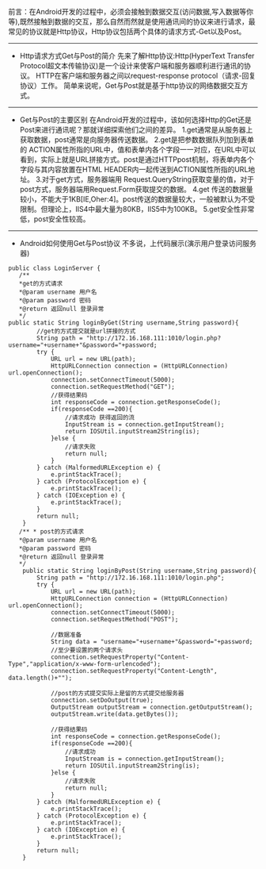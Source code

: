 前言：在Android开发的过程中，必须会接触到数据交互(访问数据,写入数据等你等),既然接触到数据的交互，那么自然而然就是使用通讯间的协议来进行请求，最常见的协议就是Http协议，Http协议包括两个具体的请求方式-Get以及Post。
___
* Http请求方式Get与Post的简介
先来了解Http协议:Http(HyperText Transfer Protocol超文本传输协议)是一个设计来使客户端和服务器顺利进行通讯的协议。
HTTP在客户端和服务器之间以request-response protocol（请求-回复协议）工作。
简单来说呢，Get与Post就是基于http协议的网络数据交互方式。
___
* Get与Post的主要区别
在Android开发的过程中，该如何选择Http的Get还是Post来进行通讯呢？那就详细探索他们之间的差异。
1.get通常是从服务器上获取数据，post通常是向服务器传送数据。
2.get是把参数数据队列加到表单的 ACTION属性所指的URL中，值和表单内各个字段一一对应，在URL中可以看到，实际上就是URL拼接方式。post是通过HTTPpost机制，将表单内各个字段与其内容放置在HTML HEADER内一起传送到ACTION属性所指的URL地址。
3.对于get方式，服务器端用 Request.QueryString获取变量的值，对于post方式，服务器端用Request.Form获取提交的数据。
4.get 传送的数据量较小，不能大于1KB[IE,Oher:4]。post传送的数据量较大，一般被默认为不受限制。但理论上，IIS4中最大量为80KB，IIS5中为100KB。
5.get安全性非常低，post安全性较高。
___
* Android如何使用Get与Post协议
不多说，上代码展示(演示用户登录访问服务器)
```
public class LoginServer {    
   /**     
   *get的方式请求     
   *@param username 用户名     
   *@param password 密码     
   *@return 返回null 登录异常     
   */ 
public static String loginByGet(String username,String password){
        //get的方式提交就是url拼接的方式
        String path = "http://172.16.168.111:1010/login.php?username="+username+"&password="+password;
        try {
            URL url = new URL(path);
            HttpURLConnection connection = (HttpURLConnection) url.openConnection();
            connection.setConnectTimeout(5000);
            connection.setRequestMethod("GET");
            //获得结果码
            int responseCode = connection.getResponseCode();
            if(responseCode ==200){
                //请求成功 获得返回的流
                InputStream is = connection.getInputStream();
                return IOSUtil.inputStream2String(is);
            }else {
                //请求失败
                return null;
            }
        } catch (MalformedURLException e) {
            e.printStackTrace();
        } catch (ProtocolException e) {
            e.printStackTrace();
        } catch (IOException e) {
            e.printStackTrace();
        }
        return null;
    }
   /** * post的方式请求 
   *@param username 用户名 
   *@param password 密码 
   *@return 返回null 登录异常 
   */
    public static String loginByPost(String username,String password){
        String path = "http://172.16.168.111:1010/login.php";
        try {
            URL url = new URL(path);
            HttpURLConnection connection = (HttpURLConnection) url.openConnection();
            connection.setConnectTimeout(5000);
            connection.setRequestMethod("POST");

            //数据准备
            String data = "username="+username+"&password="+password;
            //至少要设置的两个请求头
            connection.setRequestProperty("Content-Type","application/x-www-form-urlencoded");
            connection.setRequestProperty("Content-Length", data.length()+"");

            //post的方式提交实际上是留的方式提交给服务器
            connection.setDoOutput(true);
            OutputStream outputStream = connection.getOutputStream();
            outputStream.write(data.getBytes());

            //获得结果码
            int responseCode = connection.getResponseCode();
            if(responseCode ==200){
                //请求成功
                InputStream is = connection.getInputStream();
                return IOSUtil.inputStream2String(is);
            }else {
                //请求失败
                return null;
            }
        } catch (MalformedURLException e) {
            e.printStackTrace();
        } catch (ProtocolException e) {
            e.printStackTrace();
        } catch (IOException e) {
            e.printStackTrace();
        }
        return null;
    }
```
